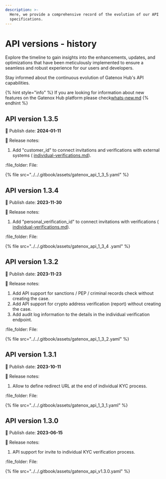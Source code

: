 ```yaml
---
description: >-
  Here, we provide a comprehensive record of the evolution of our API
  specifications.
---
```


# API versions - history

Explore the timeline to gain insights into the enhancements, updates, and optimizations that have been meticulously implemented to ensure a seamless and robust experience for our users and developers.

Stay informed about the continuous evolution of Gatenox Hub's API capabilities.

{% hint style="info" %}
If you are looking for information about new features on the Gatenox Hub platform please check[whats-new.md](../../gatenox-guide/whats-new.md "mention")
{% endhint %}



## API version 1.3.5

:date: Publish date: **2024-01-11**

:notebook: Release notes:

1. Add "customer\_id" to connect invitations and verifications with external systems ( [individual-verifications.md](individual-verifications.md "mention")).

:file\_folder: File:

{% file src="../../.gitbook/assets/gatenox_api_1_3_5.yaml" %}

## API version 1.3.4

:date: Publish date: **2023-11-30**

:notebook: Release notes:

1. Add "personal\_verification\_id" to connect invitations with verifications ( [individual-verifications.md](individual-verifications.md "mention")).

:file\_folder: File:

{% file src="../../.gitbook/assets/gatenox_api_1_3_4 .yaml" %}

## API version 1.3.2

:date: Publish date: **2023-11-23**

:notebook: Release notes:

1. Add API support for sanctions / PEP / criminal records check without creating the case.
2. Add API support for crypto address verification (report) without creating the case.
3. Add audit log information to the details in the individual verification endpoint.

:file\_folder: File:

{% file src="../../.gitbook/assets/gatenox_api_1_3_2.yaml" %}

## API version 1.3.1

:date: Publish date: **2023-10-11**

:notebook: Release notes:

1. Allow to define redirect URL at the end of individual KYC process.

:file\_folder: File:

{% file src="../../.gitbook/assets/gatenox_api_1_3_1.yaml" %}

## API version 1.3.0

:date: Publish date: **2023-06-15**

:notebook: Release notes:

1. API support for invite to individual KYC verification process.

:file\_folder: File:

{% file src="../../.gitbook/assets/gatenox_api_v1.3.0.yaml" %}
